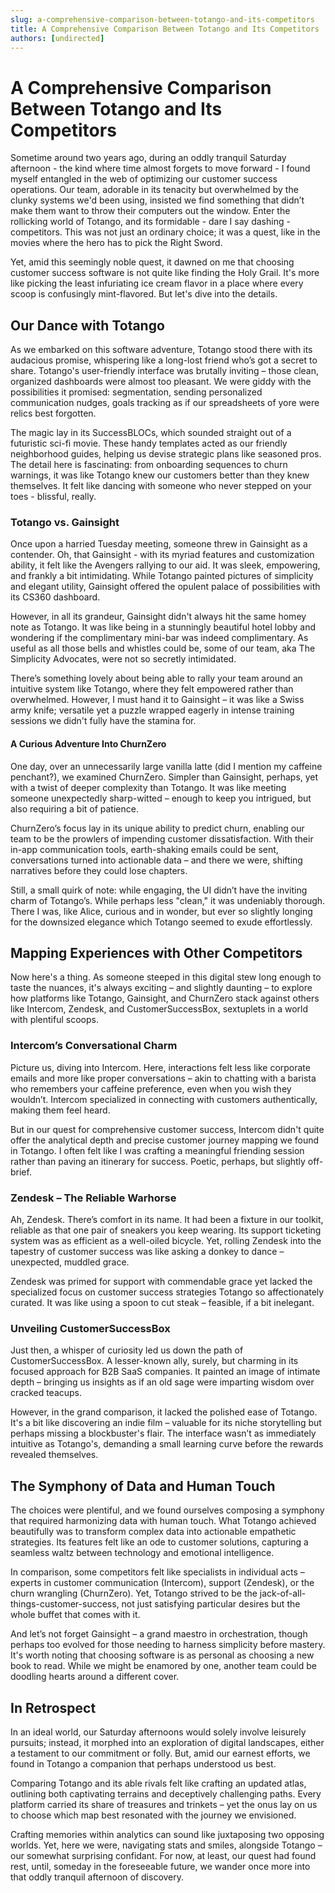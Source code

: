 ```yaml
---
slug: a-comprehensive-comparison-between-totango-and-its-competitors
title: A Comprehensive Comparison Between Totango and Its Competitors
authors: [undirected]
---
```



# A Comprehensive Comparison Between Totango and Its Competitors

Sometime around two years ago, during an oddly tranquil Saturday afternoon - the kind where time almost forgets to move forward - I found myself entangled in the web of optimizing our customer success operations. Our team, adorable in its tenacity but overwhelmed by the clunky systems we'd been using, insisted we find something that didn’t make them want to throw their computers out the window. Enter the rollicking world of Totango, and its formidable - dare I say dashing - competitors. This was not just an ordinary choice; it was a quest, like in the movies where the hero has to pick the Right Sword. 

Yet, amid this seemingly noble quest, it dawned on me that choosing customer success software is not quite like finding the Holy Grail. It's more like picking the least infuriating ice cream flavor in a place where every scoop is confusingly mint-flavored. But let's dive into the details.

## Our Dance with Totango

As we embarked on this software adventure, Totango stood there with its audacious promise, whispering like a long-lost friend who’s got a secret to share. Totango's user-friendly interface was brutally inviting – those clean, organized dashboards were almost too pleasant. We were giddy with the possibilities it promised: segmentation, sending personalized communication nudges, goals tracking as if our spreadsheets of yore were relics best forgotten.

The magic lay in its SuccessBLOCs, which sounded straight out of a futuristic sci-fi movie. These handy templates acted as our friendly neighborhood guides, helping us devise strategic plans like seasoned pros. The detail here is fascinating: from onboarding sequences to churn warnings, it was like Totango knew our customers better than they knew themselves. It felt like dancing with someone who never stepped on your toes - blissful, really. 

### Totango vs. Gainsight

Once upon a harried Tuesday meeting, someone threw in Gainsight as a contender. Oh, that Gainsight - with its myriad features and customization ability, it felt like the Avengers rallying to our aid. It was sleek, empowering, and frankly a bit intimidating. While Totango painted pictures of simplicity and elegant utility, Gainsight offered the opulent palace of possibilities with its CS360 dashboard. 

However, in all its grandeur, Gainsight didn't always hit the same homey note as Totango. It was like being in a stunningly beautiful hotel lobby and wondering if the complimentary mini-bar was indeed complimentary. As useful as all those bells and whistles could be, some of our team, aka The Simplicity Advocates, were not so secretly intimidated. 

There’s something lovely about being able to rally your team around an intuitive system like Totango, where they felt empowered rather than overwhelmed. However, I must hand it to Gainsight – it was like a Swiss army knife; versatile yet a puzzle wrapped eagerly in intense training sessions we didn't fully have the stamina for. 

#### A Curious Adventure Into ChurnZero

One day, over an unnecessarily large vanilla latte (did I mention my caffeine penchant?), we examined ChurnZero. Simpler than Gainsight, perhaps, yet with a twist of deeper complexity than Totango. It was like meeting someone unexpectedly sharp-witted – enough to keep you intrigued, but also requiring a bit of patience.

ChurnZero’s focus lay in its unique ability to predict churn, enabling our team to be the prowlers of impending customer dissatisfaction. With their in-app communication tools, earth-shaking emails could be sent, conversations turned into actionable data – and there we were, shifting narratives before they could lose chapters. 

Still, a small quirk of note: while engaging, the UI didn’t have the inviting charm of Totango’s. While perhaps less "clean," it was undeniably thorough. There I was, like Alice, curious and in wonder, but ever so slightly longing for the downsized elegance which Totango seemed to exude effortlessly.

## Mapping Experiences with Other Competitors

Now here's a thing. As someone steeped in this digital stew long enough to taste the nuances, it's always exciting – and slightly daunting – to explore how platforms like Totango, Gainsight, and ChurnZero stack against others like Intercom, Zendesk, and CustomerSuccessBox, sextuplets in a world with plentiful scoops.

### Intercom’s Conversational Charm 

Picture us, diving into Intercom. Here, interactions felt less like corporate emails and more like proper conversations – akin to chatting with a barista who remembers your caffeine preference, even when you wish they wouldn’t. Intercom specialized in connecting with customers authentically, making them feel heard. 

But in our quest for comprehensive customer success, Intercom didn't quite offer the analytical depth and precise customer journey mapping we found in Totango. I often felt like I was crafting a meaningful friending session rather than paving an itinerary for success. Poetic, perhaps, but slightly off-brief.

### Zendesk – The Reliable Warhorse 

Ah, Zendesk. There’s comfort in its name. It had been a fixture in our toolkit, reliable as that one pair of sneakers you keep wearing. Its support ticketing system was as efficient as a well-oiled bicycle. Yet, rolling Zendesk into the tapestry of customer success was like asking a donkey to dance – unexpected, muddled grace.

Zendesk was primed for support with commendable grace yet lacked the specialized focus on customer success strategies Totango so affectionately curated. It was like using a spoon to cut steak – feasible, if a bit inelegant.

### Unveiling CustomerSuccessBox 

Just then, a whisper of curiosity led us down the path of CustomerSuccessBox. A lesser-known ally, surely, but charming in its focused approach for B2B SaaS companies. It painted an image of intimate depth – bringing us insights as if an old sage were imparting wisdom over cracked teacups.

However, in the grand comparison, it lacked the polished ease of Totango. It's a bit like discovering an indie film – valuable for its niche storytelling but perhaps missing a blockbuster's flair. The interface wasn’t as immediately intuitive as Totango's, demanding a small learning curve before the rewards revealed themselves.

## The Symphony of Data and Human Touch 

The choices were plentiful, and we found ourselves composing a symphony that required harmonizing data with human touch. What Totango achieved beautifully was to transform complex data into actionable empathetic strategies. Its features felt like an ode to customer solutions, capturing a seamless waltz between technology and emotional intelligence. 

In comparison, some competitors felt like specialists in individual acts – experts in customer communication (Intercom), support (Zendesk), or the churn wrangling (ChurnZero). Yet, Totango strived to be the jack-of-all-things-customer-success, not just satisfying particular desires but the whole buffet that comes with it.

And let’s not forget Gainsight – a grand maestro in orchestration, though perhaps too evolved for those needing to harness simplicity before mastery. It's worth noting that choosing software is as personal as choosing a new book to read. While we might be enamored by one, another team could be doodling hearts around a different cover.

## In Retrospect

In an ideal world, our Saturday afternoons would solely involve leisurely pursuits; instead, it morphed into an exploration of digital landscapes, either a testament to our commitment or folly. But, amid our earnest efforts, we found in Totango a companion that perhaps understood us best.

Comparing Totango and its able rivals felt like crafting an updated atlas, outlining both captivating terrains and deceptively challenging paths. Every platform carried its share of treasures and trinkets – yet the onus lay on us to choose which map best resonated with the journey we envisioned.

Crafting memories within analytics can sound like juxtaposing two opposing worlds. Yet, here we were, navigating stats and smiles, alongside Totango – our somewhat surprising confidant. For now, at least, our quest had found rest, until, someday in the foreseeable future, we wander once more into that oddly tranquil afternoon of discovery.